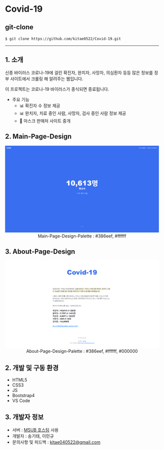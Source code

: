 # Covid-19

## git-clone

```bash
$ git clone https://github.com/kitae0522/Covid-19.git
```

----------

## 1. 소개
신종 바이러스 코로나-19에 걸린 확진자, 완치자, 사망자, 의심환자 등등 많은 정보를 정부 사이트에서 크롤링 해 알려주는 웹입니다.

이 프로젝트는 코로나-19 바이러스가 종식되면 종료됩니다.

- 주요 기능
  - 📊 확진자 수 정보 제공
  - 📊 완치자, 치료 중인 사람, 사망자, 검사 중인 사람 정보 제공
  - 📢 마스크 판매처 사이트 중개

## 2. Main-Page-Design

<div align="center">

  ![](img/covid-main.png)
  Main-Page-Design-Palette : #386eef, #ffffff

</div>

## 3. About-Page-Design

<div align="center">

  ![](img/covid-about.png)
  About-Page-Design-Palette : #386eef, #ffffff, #000000

</div>

## 2. 개발 및 구동 환경
- HTML5
- CSS3
- JS
- Bootstrap4
- VS Code

## 3. 개발자 정보
- 서버 : [MSUB 호스팅](http://msub.kr) 사용
- 개발자 : 송기태, 이민규
- 문의사항 및 피드백 : kitae040522@gmail.com
